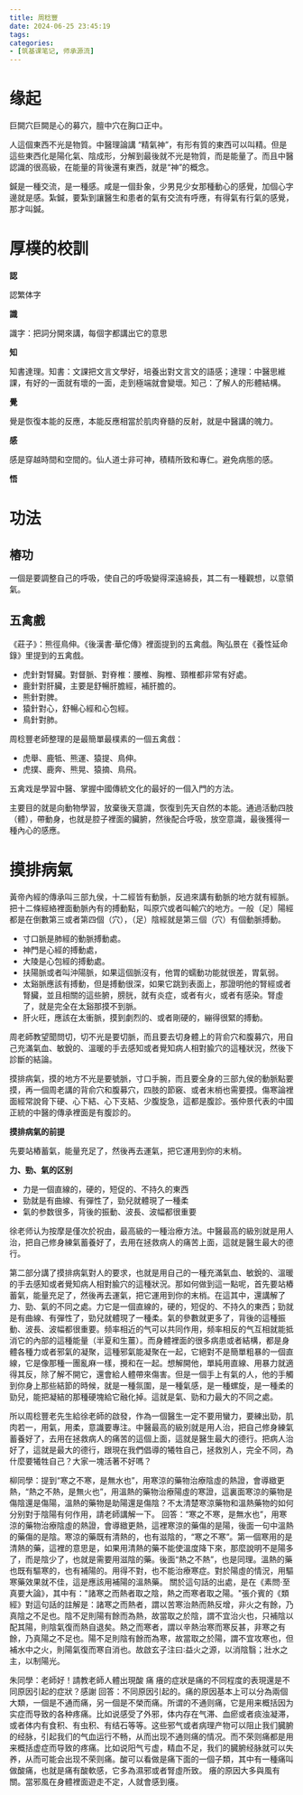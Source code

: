 ```yaml
---
title: 周稔豐
date: 2024-06-25 23:45:19
tags:
categories:
- [筑基课笔记, 师承源流]
---
```


# 缘起

巨闕穴巨闕是心的募穴，膻中穴在胸口正中。

人這個東西不光是物質。中醫理論講 “精氣神”，有形有質的東西可以叫精。但是這些東西化是陽化氣、陰成形，分解到最後就不光是物質，而是能量了。而且中醫認識的很高級，在能量的背後還有東西，就是“神”的概念。

鍼是一種交流，是一種感。咸是一個卦象，少男見少女那種動心的感覺，加個心字邊就是感。紮鍼，要紮到讓醫生和患者的氣有交流有呼應，有得氣有行氣的感覺，那才叫鍼。

# 厚樸的校訓

**認**

認繁体字

**識**

識字：把詞分開來講，每個字都講出它的意思

**知**

知書達理。知書：文課把文言文學好，培養出對文言文的語感；達理：中醫思維課，有好的一面就有壞的一面，走到極端就會變壞。知己：了解人的形體結構。

**覺**

覺是恢復本能的反應，本能反應相當於肌肉脊髓的反射，就是中醫講的魄力。

**感**

感是穿越時間和空間的。仙人道士非可神，積精所致和專仁。避免病態的感。

**悟**

# 功法

## 樁功

一個是要調整自己的呼吸，使自己的呼吸變得深遠綿長，其二有一種觀想，以意領氣。 

## 五禽戲

《莊子》：熊徑鳥伸。《後漢書·華佗傳》裡面提到的五禽戲。陶弘景在《養性延命錄》里提到的五禽戲。

- 虎針對腎臟。對督脈、對脊椎：腰椎、胸椎、頸椎都非常有好處。
- 鹿針對肝臟，主要是舒暢肝膽經，補肝膽的。
- 熊針對脾。
- 猿針對心，舒暢心經和心包經。
- 鳥針對肺。

周稔豐老師整理的是最簡單最樸素的一個五禽戲：

- 虎舉、鹿牴、熊運、猿提、鳥伸。
- 虎撲、鹿奔、熊晃、猿摘、鳥飛。

五禽戏是學習中醫、掌握中國傳統文化的最好的一個入門的方法。

主要目的就是向動物學習，放棄後天意識，恢復到先天自然的本能。通過活動四肢（體），帶動身，也就是腔子裡面的臟腑，然後配合呼吸，放空意識，最後獲得一種內心的感應。

# 摸排病氣

黃帝內經的傳承叫三部九侯，十二經皆有動脈，反過來講有動脈的地方就有經脈。把十二條經絡裡面動脈內有的搏動點，叫原穴或者叫輸穴的地方。一般（足）陽經都是在倒數第三或者第四個（穴），（足）陰經就是第三個（穴）有個動脈搏動。

- 寸口脈是肺經的動脈搏動處。
- 神門是心經的搏動處，
- 大陵是心包經的搏動處。
- 扶陽脈或者叫沖陽脈，如果這個脈沒有，他胃的蠕動功能就很差，胃氣弱。
- 太谿脈應該有搏動，但是搏動很深，如果它跳到表面上，那證明他的腎經或者腎臟，並且相關的這些腑，膀胱，就有炎症，或者有火，或者有感染。腎虛了，就是完全在太谿那摸不到脈。
- 肝火旺，應該在太衝脈，摸到劇烈的、或者剛硬的，繃得很緊的搏動。

周老師教望聞問切，切不光是要切脈，而且要去切身體上的背俞穴和腹募穴，用自己充滿氣血、敏銳的、溫暖的手去感知或者覺知病人相對腧穴的這種狀況，然後下診斷的結論。

摸排病氣，摸的地方不光是要號脈，寸口手腕，而且要全身的三部九侯的動脈點要摸，再一個周老講的背俞穴和腹募穴，四肢的節竅、或者末梢也需要摸。傷寒論裡面經常說脅下硬、心下結、心下支結、少腹旋急，這都是腹診。張仲景代表的中國正統的中醫的傳承裡面是有腹診的。

**摸排病氣的前提**

先要站樁蓄氣，能量充足了，然後再去運氣，把它運用到你的末梢。

**力、勁、氣的区别**

- 力是一個直線的，硬的，短促的、不持久的東西
- 勁就是有曲線、有彈性了，勁兒就體現了一種柔
- 氣的参数很多，背後的振動、波長、波幅都很重要


徐老师认为按摩是僅次於祝由，最高級的一種治療方法。中醫最高的級別就是用人治，把自己修身練氣蓄養好了，去用在拯救病人的痛苦上面，這就是醫生最大的德行。




第二部分講了摸排病氣對人的要求，也就是用自己的一種充滿氣血、敏銳的、溫暖的手去感知或者覺知病人相對腧穴的這種狀況。那如何做到這一點呢，首先要站樁蓄氣，能量充足了，然後再去運氣，把它運用到你的末梢。在這其中，還講解了力、勁、氣的不同之處。力它是一個直線的，硬的，短促的、不持久的東西；勁就是有曲線、有彈性了，勁兒就體現了一種柔。氣的參數就更多了，背後的這種振動、波長、波幅都很重要。频率相近的气可以共同作用，频率相反的气互相就能抵消它的內部的這種能量（半夏和生薑）。而身體裡面的很多病患或者結構，都是身體各種力或者邪氣的凝聚，這種邪氣能凝聚在一起，它絕對不是簡單粗暴的一個直線，它是像那種一團亂麻一樣，攪和在一起。想解開他，單純用直線、用暴力就適得其反，除了解不開它，還會給人體帶來傷害。但是一個手上有氣的人，他的手觸到你身上那些結節的時候，就是一種氛圍，是一種氣感，是一種螺旋，是一種柔的勁兒，能把凝結的那種硬塊給它融化掉。這就是氣、勁和力最大的不同之處。

所以周稔豐老先生給徐老師的啟發，作為一個醫生一定不要用蠻力，要練出勁，肌肉若一，用氣，用柔，意識要專注。中醫最高的級別就是用人治，把自己修身練氣蓄養好了，去用在拯救病人的痛苦的這個上面，這就是醫生最大的德行。把病人治好了，這就是最大的德行，跟現在我們倡導的犧牲自己，拯救別人，完全不同，為什麼要犧牲自己？大家一塊活著不好嗎？





 
柳同學：提到“寒之不寒，是無水也”，用寒涼的藥物治療陰虛的熱證，會導緻更熱，“熱之不熱，是無火也”，用溫熱的藥物治療陽虛的寒證，這裏面寒涼的藥物是傷陰還是傷陽，溫熱的藥物是助陽還是傷陰？不太清楚寒涼藥物和溫熱藥物的如何分别對于陰陽有何作用，請老師講解一下。
回答：“寒之不寒，是無水也”，用寒涼的藥物治療陰虛的熱證，會導緻更熱，這裡寒涼的藥傷的是陽，後面一句中溫熱的藥傷的是陰。寒涼的藥既有清熱的，也有滋陰的，“寒之不寒”。第一個寒用的是清熱的藥，這裡的意思是，如果用清熱的藥不能使溫度降下來，那麼說明不是陽多了，而是陰少了，也就是需要用滋陰的藥。後面“熱之不熱”，也是同理。溫熱的藥也既有驅寒的，也有補陽的。用得不對，也不能治療寒症。對於陽虛的情況，用驅寒藥效果就不佳，這是應該用補陽的溫熱藥。
關於這句話的出處，是在《素問·至真要大論》，其中有："諸寒之而熱者取之陰，熱之而寒者取之陽。"張介賓的《類經》對這句話的註解是：諸寒之而熱者，謂以苦寒治熱而熱反增，非火之有餘，乃真陰之不足也。陰不足則陽有餘而為熱，故當取之於陰，謂不宜治火也，只補陰以配其陽，則陰氣復而熱自退矣。熱之而寒者，謂以辛熱治寒而寒反甚，非寒之有餘，乃真陽之不足也。陽不足則陰有餘而為寒，故當取之於陽，謂不宜攻寒也，但補水中之火，則陽氣復而寒自消也。故啟玄子注曰∶益火之源，以消陰翳；壯水之主，以制陽光。
 
朱同學：老師好！請教老師人體出現酸 痛 癢的症狀是痛的不同程度的表現還是不同原因引起的症狀？感謝
回答：不同原因引起的。痛的原因基本上可以分為兩個大類，一個是不通而痛，另一個是不榮而痛。所谓的不通则痛，它是用来概括因为实症而导致的各种疼痛。比如说感受了外邪，体内存在气滞、血瘀或者痰浊凝滞，或者体内有食积、有虫积、有结石等等。这些邪气或者病理产物可以阻止我们臓腑的经脉，引起我们的气血运行不畅，从而出现不通则痛的情况。而不荣则痛都是用来概括虚症而导致的疼痛。比如说阳气亏虚，精血不足，我们的臓腑经脉就可以失养，从而可能会出现不荣则痛。酸可以看做是痛下面的一個子類，其中有一種痛叫做酸痛，也就是痛有酸軟感，它多為濕邪或者腎虛所致。
癢的原因大多與風有關。當邪風在身體裡面遊走不定，人就會感到癢。